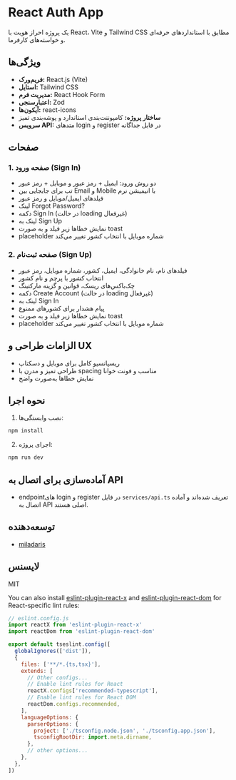 
# React Auth App

یک پروژه احراز هویت با React، Vite و Tailwind CSS مطابق با استانداردهای حرفه‌ای و خواسته‌های کارفرما.

## ویژگی‌ها
- **فریم‌ورک:** React.js (Vite)
- **استایل:** Tailwind CSS
- **مدیریت فرم:** React Hook Form
- **اعتبارسنجی:** Zod
- **آیکون‌ها:** react-icons
- **ساختار پروژه:** کامپوننت‌بندی استاندارد و پوشه‌بندی تمیز
- **سرویس API:** متدهای login و register در فایل جداگانه

## صفحات
### 1. صفحه ورود (Sign In)
- دو روش ورود: ایمیل + رمز عبور و موبایل + رمز عبور
- تب برای جابجایی بین Email و Mobile با انیمیشن نرم
- فیلدهای ایمیل/موبایل و رمز عبور
- لینک Forgot Password?
- دکمه Sign In (در حالت loading غیرفعال)
- لینک به Sign Up
- نمایش خطاها زیر فیلد و به صورت toast
- placeholder شماره موبایل با انتخاب کشور تغییر می‌کند

### 2. صفحه ثبت‌نام (Sign Up)
- فیلدهای نام، نام خانوادگی، ایمیل، کشور، شماره موبایل، رمز عبور
- انتخاب کشور با پرچم و نام کشور
- چک‌باکس‌های ریسک، قوانین و گزینه مارکتینگ
- دکمه Create Account (در حالت loading غیرفعال)
- لینک به Sign In
- پیام هشدار برای کشورهای ممنوع
- نمایش خطاها زیر فیلد و به صورت toast
- placeholder شماره موبایل با انتخاب کشور تغییر می‌کند

## الزامات طراحی و UX
- ریسپانسیو کامل برای موبایل و دسکتاپ
- طراحی تمیز و مدرن با spacing مناسب و فونت خوانا
- نمایش خطاها به‌صورت واضح

## نحوه اجرا
1. نصب وابستگی‌ها:
  ```bash
  npm install
  ```
2. اجرای پروژه:
  ```bash
  npm run dev
  ```

## آماده‌سازی برای اتصال به API
- endpointهای login و register در فایل `services/api.ts` تعریف شده‌اند و آماده اتصال به API اصلی هستند.

## توسعه‌دهنده
- [miladaris](https://github.com/miladaris)

## لایسنس
MIT

You can also install [eslint-plugin-react-x](https://github.com/Rel1cx/eslint-react/tree/main/packages/plugins/eslint-plugin-react-x) and [eslint-plugin-react-dom](https://github.com/Rel1cx/eslint-react/tree/main/packages/plugins/eslint-plugin-react-dom) for React-specific lint rules:

```js
// eslint.config.js
import reactX from 'eslint-plugin-react-x'
import reactDom from 'eslint-plugin-react-dom'

export default tseslint.config([
  globalIgnores(['dist']),
  {
    files: ['**/*.{ts,tsx}'],
    extends: [
      // Other configs...
      // Enable lint rules for React
      reactX.configs['recommended-typescript'],
      // Enable lint rules for React DOM
      reactDom.configs.recommended,
    ],
    languageOptions: {
      parserOptions: {
        project: ['./tsconfig.node.json', './tsconfig.app.json'],
        tsconfigRootDir: import.meta.dirname,
      },
      // other options...
    },
  },
])
```

